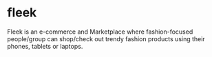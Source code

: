 # fleek
Fleek is an e-commerce and Marketplace where fashion-focused people/group can shop/check out trendy fashion products using their phones, tablets or laptops.

